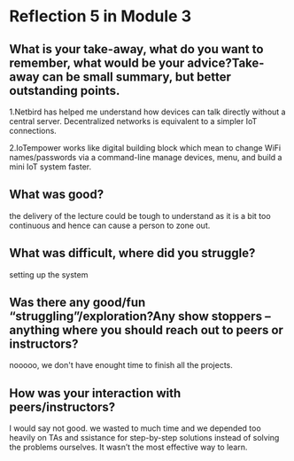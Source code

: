 # Reflection 5 in Module 3

## What is your take-away, what do you want to remember, what would be your advice?Take-away can be small summary, but better outstanding points.
1.Netbird has helped me understand how devices can talk directly without a central server. Decentralized networks is equivalent to a simpler IoT connections.

2.IoTempower works like digital building block which mean to change WiFi names/passwords via a command-line manage devices, menu, and build a mini IoT system faster.
## What was good?
the delivery of the lecture could be tough to understand as it is a bit too continuous and hence can cause a person to zone out.

## What was difficult, where did you struggle?
setting up the system

## Was there any good/fun “struggling”/exploration?Any show stoppers – anything where you should reach out to peers or instructors? 
nooooo, we don't have enought time to finish all the projects.

## How was your interaction with peers/instructors?
I would say not good. we wasted to much time and we depended too heavily on TAs and ssistance for step-by-step solutions instead of solving the problems ourselves. It wasn’t the most effective way to learn.
